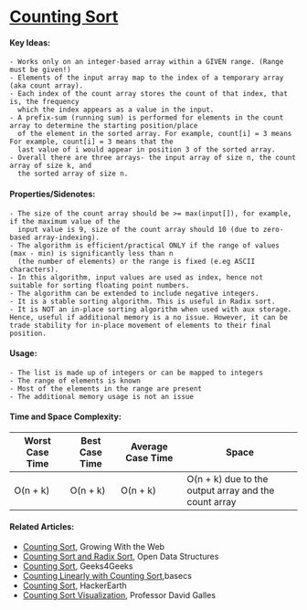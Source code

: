  # [Counting Sort](https://github.com/nanyahill/coding-interview-resources/blob/master/src/algorithms/sorting/countingsort/CountingSort.java)
  #### Key Ideas:
  	- Works only on an integer-based array within a GIVEN range. (Range must be given!)
	- Elements of the input array map to the index of a temporary array (aka count array).
	- Each index of the count array stores the count of that index, that is, the frequency
	  which the index appears as a value in the input.
	- A prefix-sum (running sum) is performed for elements in the count array to determine the starting position/place
	  of the element in the sorted array. For example, count[i] = 3 means  For example, count[i] = 3 means that the
	  last value of i would appear in position 3 of the sorted array.
	- Overall there are three arrays- the input array of size n, the count array of size k, and
	  the sorted array of size n.

  #### Properties/Sidenotes:
  	- The size of the count array should be >= max(input[]), for example, if the maximum value of the 
	  input value is 9, size of the count array should 10 (due to zero-based array-indexing).
	- The algorithm is efficient/practical ONLY if the range of values (max - min) is significantly less than n 
	  (the number of elements) or the range is fixed (e.eg ASCII characters).
	- In this algorithm, input values are used as index, hence not suitable for sorting floating point numbers.
	- The algorithm can be extended to include negative integers.
	- It is a stable sorting algorithm. This is useful in Radix sort.
	- It is NOT an in-place sorting algorithm when used with aux storage. Hence, useful if additional memory is a no issue. However, it can be trade stability for in-place movement of elements to their final position.

  #### Usage:
  	- The list is made up of integers or can be mapped to integers
	- The range of elements is known
	- Most of the elements in the range are present
	- The additional memory usage is not an issue

  #### Time and Space Complexity:
Worst Case Time | Best Case Time| Average Case Time | Space |
-------- | --- | --- | --- |
O(n + k) | O(n + k) | O(n + k) | O(n + k) due to the output array and the count array



  #### Related Articles:
  - [Counting Sort](http://www.growingwiththeweb.com/2014/05/counting-sort.html), Growing With the Web
  - [Counting Sort and Radix Sort](http://opendatastructures.org/versions/edition-0.1e/ods-java/11_2_Counting_Sort_Radix_So.html), Open Data Structures
  - [Counting Sort](https://www.geeksforgeeks.org/counting-sort/), Geeks4Geeks
  - [Counting Linearly with Counting Sort](https://medium.com/basecs/counting-linearly-with-counting-sort-cd8516ae09b3),basecs
  - [Counting Sort](https://www.hackerearth.com/practice/algorithms/sorting/counting-sort/tutorial/), HackerEarth
  - [Counting Sort Visualization](https://www.cs.usfca.edu/~galles/visualization/CountingSort.html), Professor David Galles
